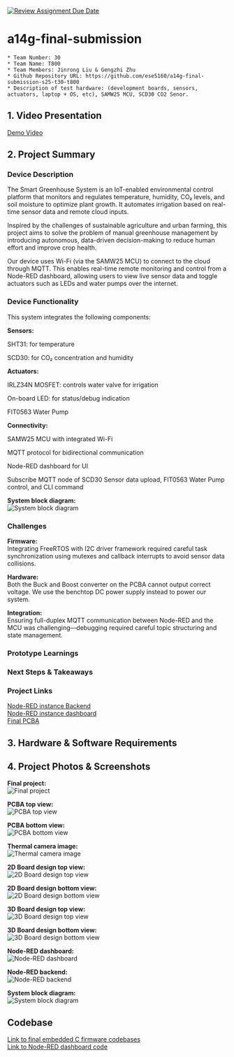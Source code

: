 [![Review Assignment Due Date](https://classroom.github.com/assets/deadline-readme-button-22041afd0340ce965d47ae6ef1cefeee28c7c493a6346c4f15d667ab976d596c.svg)](https://classroom.github.com/a/AlBFWSQg)
# a14g-final-submission

    * Team Number: 30
    * Team Name: T800
    * Team Members: Jinrong Liu & Gengzhi Zhu
    * Github Repository URL: https://github.com/ese5160/a14g-final-submission-s25-t30-t800
    * Description of test hardware: (development boards, sensors, actuators, laptop + OS, etc), SAMW25 MCU, SCD30 CO2 Senor.

## 1. Video Presentation
[Demo Video](https://youtu.be/FQzuduFb5-4)

## 2. Project Summary
### Device Description
The Smart Greenhouse System is an IoT-enabled environmental control platform that monitors and regulates temperature, humidity, CO₂ levels, and soil moisture to optimize plant growth. It automates irrigation based on real-time sensor data and remote cloud inputs.  

Inspired by the challenges of sustainable agriculture and urban farming, this project aims to solve the problem of manual greenhouse management by introducing autonomous, data-driven decision-making to reduce human effort and improve crop health.  

Our device uses Wi-Fi (via the SAMW25 MCU) to connect to the cloud through MQTT. This enables real-time remote monitoring and control from a Node-RED dashboard, allowing users to view live sensor data and toggle actuators such as LEDs and water pumps over the internet.  

### Device Functionality
This system integrates the following components:  

**Sensors:**  

SHT31: for temperature  

SCD30: for CO₂ concentration  and humidity  


**Actuators:**    

IRLZ34N MOSFET: controls water valve for irrigation  

On-board LED: for status/debug indication  

FIT0563 Water Pump  

**Connectivity:**    

SAMW25 MCU with integrated Wi-Fi  

MQTT protocol for bidirectional communication  

Node-RED dashboard for UI  

Subscribe MQTT node of SCD30 Sensor data upload, FIT0563 Water Pump control, and CLI command  

**System block diagram:**    
![System block diagram](https://github.com/ese5160/a14g-final-submission-s25-t30-t800/blob/main/images/detail%20block%20diagram.png)

### Challenges
**Firmware:**    
Integrating FreeRTOS with I2C driver framework required careful task synchronization using mutexes and callback interrupts to avoid sensor data collisions.  

**Hardware:**    
Both the Buck and Boost converter on the PCBA cannot output correct voltage. We use the benchtop DC power supply instead to power our system.  

**Integration:**    
Ensuring full-duplex MQTT communication between Node-RED and the MCU was challenging—debugging required careful topic structuring and state management.  
### Prototype Learnings

### Next Steps & Takeaways

### Project Links

[Node-RED instance Backend](http://172.191.97.168:1880/#flow/tab_greenhouse)  
[Node-RED instance dashboard](http://172.191.97.168:1880/ui/#!/1?socketid=zouAJPODBevSTZA9AAA9)  
[Final PCBA](https://upenn-eselabs.365.altium.com/designs/E5187DEE-6EC9-4D4B-8E06-A8892717EEDD#design)  

## 3. Hardware & Software Requirements

## 4. Project Photos & Screenshots
**Final project:**    
![Final project](https://github.com/ese5160/a14g-final-submission-s25-t30-t800/blob/main/images/finalproject.jpg)

**PCBA top view:**    
![PCBA top view](https://github.com/ese5160/a14g-final-submission-s25-t30-t800/blob/main/images/pcb_top.jfif)

**PCBA bottom view:**    
![PCBA bottom view](https://github.com/ese5160/a14g-final-submission-s25-t30-t800/blob/main/images/pcb_button.jfif)

**Thermal camera image:**    
![Thermal camera image](https://github.com/ese5160/a14g-final-submission-s25-t30-t800/blob/main/images/thermal.jfif)

**2D Board design top view:**    
![2D Board design top view](https://github.com/ese5160/a14g-final-submission-s25-t30-t800/blob/main/images/pcb2d_front.png)

**2D Board design bottom view:**    
![2D Board design bottom view](https://github.com/ese5160/a14g-final-submission-s25-t30-t800/blob/main/images/pcb2d_back.png)

**3D Board design top view:**    
![3D Board design top view](https://github.com/ese5160/a14g-final-submission-s25-t30-t800/blob/main/images/pcb3d_front.png)

**3D Board design bottom view:**    
![3D Board design bottom view](https://github.com/ese5160/a14g-final-submission-s25-t30-t800/blob/main/images/pcb3d_back.png)

**Node-RED dashboard:**    
![Node-RED dashboard](https://github.com/ese5160/a14g-final-submission-s25-t30-t800/blob/main/images/nodered_dashold.png)

**Node-RED backend:**    
![Node-RED backend](https://github.com/ese5160/a14g-final-submission-s25-t30-t800/blob/main/images/nodered_backend.png)

**System block diagram:**    
![System block diagram](https://github.com/ese5160/a14g-final-submission-s25-t30-t800/blob/main/images/detail%20block%20diagram.png)


## Codebase

[Link to final embedded C firmware codebases](https://github.com/ese5160/final-project-t30-t800)  
[Link to Node-RED dashboard code](https://github.com/ese5160/final-project-t30-t800/tree/main/Node-RED)


